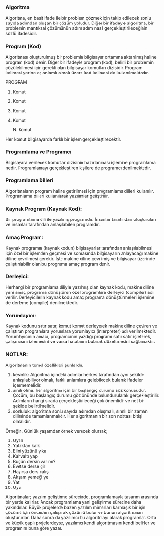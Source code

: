 ### Algoritma

Algoritma, en basit ifade ile bir problem çözmek için takip edilecek sonlu sayıda adımdan oluşan bir çözüm yoludur.
Diğer bir ifadeyle algoritma, bir problemin mantıksal çözümünün adım adım nasıl gerçekleştirileceğinin sözlü ifadesidir.


### Program (Kod)

Algoritması oluşturulmuş bir problemin bilgisayar ortamına aktarılmış haline program (kod) denir.
Diğer bir ifadeyle program (kod), belirli bir problemin çözülebilmesi için gerekli olan bilgisayar komutları dizisidir. Program kelimesi yerine eş anlamlı olmak üzere kod kelimesi de kullanılmaktadır.
  
  
PROGRAM                                             
1. 	Komut 
2. 	Komut 
3. 	Komut 
4. 	Komut

    N.  Komut

Her komut bilgisayarda farklı bir işlem gerçekleştirecektir. 


### Programlama ve Programcı

Bilgisayara verilecek komutlar dizisinin hazırlanması işlemine programlama nedir. Programlamayı gerçekleştiren kişilere de programcı denilmektedir. 


### Programlama Dilleri

Algoritmaların program haline getirilmesi için programlama dilleri kullanılır.
Programlama dilleri kullanılarak yazılımlar geliştirilir.


### Kaynak Program (Kaynak Kod): 
Bir programlama dili ile yazılmış programdır. İnsanlar tarafından oluşturulan ve insanlar tarafından anlaşılabilen programdır.

### Amaç Program: 
Kaynak programın (kaynak kodun) bilgisayarlar tarafından anlaşılabilmesi için özel bir işlemden geçmesi ve sonrasında bilgisayarın anlayacağı makine diline çevrilmesi gerekir. İşte makine diline çevrilmiş ve bilgisayar üzerinde çalıştırılabilir olan bu programa amaç program denir.

### Derleyici: 
Herhangi bir programlama diliyle yazılmış olan kaynak kodu, makine diline yani amaç programa dönüştüren özel programlara derleyici (compiler) adı verilir. Derleyicilerin kaynak kodu amaç programa dönüştürmeleri işlemine de derleme (compile) denilmektedir.

### Yorumlayıcı: 
Kaynak kodunu satır satır, komut komut derleyerek makine diline çeviren ve çalıştıran programlara yorumlara yorumlayıcı (interpreter) adı verilmektedir. Yorumlayıcının amacı, programcının yazdığı programı satır satır işleterek, çalışmasını izlemesini ve varsa hatalarını bularak düzeltmesini sağlamaktır.


### NOTLAR:

Algoritmanın temel özellikleri şunlardır:
1. kesinlik: Algoritma içindeki adımlar herkes tarafından aynı şekilde anlaşılabiliyor olmalı, farklı anlamlara gelebilecek bulanık ifadeler içermemelidir.
2. sıralı olma: her algoritma için bir başlangıç durumu söz konusudur. Çözüm, bu başlangıç durumu göz önünde bulundurularak gerçekleştirilir. Adımların hangi sırada gerçekleştirileceği çok önemlidir ve net bir şekilde belirtilmelidir.
3. sonluluk: algoritma sonlu sayıda adımdan oluşmalı, sınırlı bir zaman diliminde tamamlanmalıdır. Her algoritmanın bir son noktası bitişi olmalıdır.


Örneğin, Günlük yaşamdan örnek verecek olursak;
1.	Uyan
2.	Yataktan kalk
3.	Elini yüzünü yıka
4.	Kahvaltı yap
5.	Bugün dersin var mı?
6.	Evetse derse gir
7.	Hayırsa ders çalış
8.	Akşam yemeği ye
9.	Yat
10.	Uyu


Algoritmalar; yazılım geliştirme sürecinde, programlamayla tasarım arasında bir yerde kalırlar. Ancak programlama yani geliştirme sürecine daha yakındırlar. Büyük projelerde bazen yazılım mimarları karmaşık bir işin çözümü için önceden çalışarak çözümü bulur ve bunun algoritmasını oluştururlar. Daha sonra da yazılımcı bu algoritmayı alarak programlar. Orta ve küçük çaplı projelerdeyse, yazılımcı kendi algoritmasını kendi belirler ve programını buna göre yazar.



